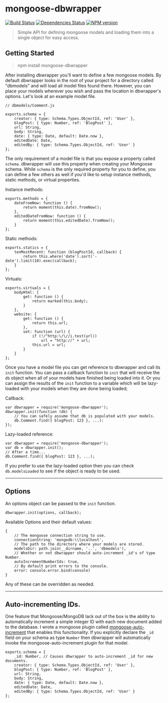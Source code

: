 # mongoose-dbwrapper

[![Build Status](https://travis-ci.org/Chevex/mongoose-dbwrapper.png)](https://travis-ci.org/Chevex/mongoose-dbwrapper)
[![Dependencies Status](https://gemnasium.com/Chevex/mongoose-dbwrapper.png)](https://gemnasium.com/Chevex/mongoose-dbwrapper)
[![NPM version](https://badge.fury.io/js/mongoose-dbwrapper.png)](http://badge.fury.io/js/dbwrapper)

> Simple API for defining mongoose models and loading them into a single object for easy access.

## Getting Started

> npm install mongoose-dbwrapper

After installing dbwrapper you'll want to define a few mongoose models. By default dbwrapper looks in the root of your project for a directory called "dbmodels" and will load all model files found there. However, you can place your models wherever you wish and pass the location in dbwrapper's options. Let's look at an example model file.

    // dbmodels/Comment.js

    exports.schema = {
        creator: { type: Schema.Types.ObjectId, ref: 'User' },
        blogPost: { type: Number, ref: 'BlogPost' },
        url: String,
        body: String,
        date: { type: Date, default: Date.now },
        editedDate: Date,
        editedBy: { type: Schema.Types.ObjectId, ref: 'User' }
    };

The only requirement of a model file is that you expose a property called `schema`. dbwrapper will use this property when creating your Mongoose schema. While `schema` is the only required property for you to define, you can define a few others as well if you'd like to setup instance methods, static methods, or virtual properties.

Instance methods:

    exports.methods = {
        dateFromNow: function () {
            return moment(this.date).fromNow();
        },
        editedDateFromNow: function () {
            return moment(this.editedDate).fromNow();
        }
    };

Static methods:

    exports.statics = {
        tenMostRecent: function (blogPostId, callback) {
            return this.where('date').sort('-date').limit(10).exec(callback);
        }
    };

Virtuals:

    exports.virtuals = {
        bodyHtml: {
            get: function () {
                return marked(this.body);
            }
        },
        website: {
            get: function () {
                return this.url;
            },
            set: function (url) {
                if (!/^http:\/\//i.test(url))
                    url = "http://" + url;
                this.url = url;
            }
        }
    };

Once you have a model file you can get reference to dbwrapper and call its `init` function. You can pass a callback function to `init` that will receive the `db` object when all of your models have finished being loaded into it. Or you can assign the results of the `init` function to a variable which will be lazy-loaded with your models when they are done being loaded;

Callback:

    var dbwrapper = require('mongoose-dbwrapper');
    dbwrapper.init(function (db) {
        // You can safely assume that db is populated with your models.
        db.Comment.find({ blogPost: 123 }, ...):
    });

Lazy-loaded reference:

    var dbwrapper = require('mongoose-dbwrapper');
    var db = dbwrapper.init();
    // After a time...
    db.Comment.find({ blogPost: 123 }, ...);

If you prefer to use the lazy-loaded option then you can check `db.modelsLoaded` to see if the object is ready to be used.

---

## Options

An options object can be passed to the `init` function.

    dbwrapper.init(options, callback);

Available Options and their default values:

    {
        // The mongoose connection string to use.
        connectionString: 'mongodb:\\localhost',
        // The path to the directory where your models are stored.
        modelsDir: path.join(__dirname, '..', 'dbmodels'),
        // Whether or not dbwrapper should auto-increment _id's of type Number.
        autoIncrementNumberIds: true,
        // By default print errors to the console.
        error: console.error.bind(console)
    }

Any of these can be overridden as needed.

---

## Auto-incrementing IDs.

One feature that Mongoose/MongoDB lack out of the box is the ability to automatically increment a simple integer ID with each new document added to the database. I wrote a mongoose plugin called [mongoose-auto-increment](http://github.com/Chevex/mongoose-auto-increment) that enables this functionality. If you explicitly declare the `_id` field on your schema as type `Number` then dbwrapper will automatically invoke the mongoose-auto-increment plugin for that model.

    exports.schema = {
        _id: Number, // Causes dbwrapper to auto-increment _id for new documents.
        creator: { type: Schema.Types.ObjectId, ref: 'User' },
        blogPost: { type: Number, ref: 'BlogPost' },
        url: String,
        body: String,
        date: { type: Date, default: Date.now },
        editedDate: Date,
        editedBy: { type: Schema.Types.ObjectId, ref: 'User' }
    };